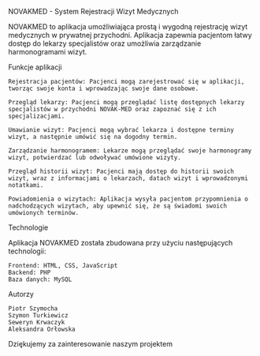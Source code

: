 NOVAKMED - System Rejestracji Wizyt Medycznych

NOVAKMED to aplikacja umożliwiająca prostą i wygodną rejestrację wizyt medycznych w prywatnej przychodni. Aplikacja zapewnia pacjentom łatwy dostęp do lekarzy specjalistów oraz umożliwia zarządzanie harmonogramami wizyt.

Funkcje aplikacji

    Rejestracja pacjentów: Pacjenci mogą zarejestrować się w aplikacji, tworząc swoje konta i wprowadzając swoje dane osobowe.
    
    Przegląd lekarzy: Pacjenci mogą przeglądać listę dostępnych lekarzy specjalistów w przychodni NOVAK-MED oraz zapoznać się z ich             specjalizacjami.
    
    Umawianie wizyt: Pacjenci mogą wybrać lekarza i dostępne terminy wizyt, a następnie umówić się na dogodny termin.
    
    Zarządzanie harmonogramem: Lekarze mogą przeglądać swoje harmonogramy wizyt, potwierdzać lub odwoływać umówione wizyty.
    
    Przegląd historii wizyt: Pacjenci mają dostęp do historii swoich wizyt, wraz z informacjami o lekarzach, datach wizyt i wprowadzonymi       notatkami.
    
    Powiadomienia o wizytach: Aplikacja wysyła pacjentom przypomnienia o nadchodzących wizytach, aby upewnić się, że są świadomi swoich         umówionych terminów.

Technologie

Aplikacja NOVAKMED została zbudowana przy użyciu następujących technologii:

    Frontend: HTML, CSS, JavaScript
    Backend: PHP
    Baza danych: MySQL
    
 Autorzy

    Piotr Szymocha
    Szymon Turkiewicz
    Seweryn Krwaczyk 
    Aleksandra Orłowska

Dziękujemy za zainteresowanie naszym projektem
